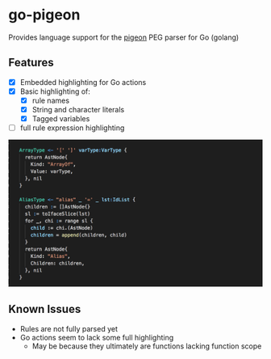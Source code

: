 # go-pigeon

Provides language support for the [pigeon](https://github.com/mna/pigeon) PEG parser for Go (golang)

## Features

- [x] Embedded highlighting for Go actions
- [x] Basic highlighting of:
  - [x] rule names
  - [x] String and character literals
  - [x] Tagged variables
- [ ] full rule expression highlighting

![screenshot](images/screenshot.png)

## Known Issues

- Rules are not fully parsed yet
- Go actions seem to lack some full highlighting
  - May be because they ultimately are functions lacking function scope

<!--
## Release Notes

Users appreciate release notes as you update your extension.

### 1.0.0

Initial release of ...

### 1.0.1

Fixed issue #.

### 1.1.0

Added features X, Y, and Z.

-----------------------------------------------------------------------------------------------------------

## Working with Markdown

**Note:** You can author your README using Visual Studio Code.  Here are some useful editor keyboard shortcuts:

* Split the editor (`Cmd+\` on macOS or `Ctrl+\` on Windows and Linux)
* Toggle preview (`Shift+CMD+V` on macOS or `Shift+Ctrl+V` on Windows and Linux)
* Press `Ctrl+Space` (Windows, Linux) or `Cmd+Space` (macOS) to see a list of Markdown snippets

### For more information

* [Visual Studio Code's Markdown Support](http://code.visualstudio.com/docs/languages/markdown)
* [Markdown Syntax Reference](https://help.github.com/articles/markdown-basics/)

**Enjoy!**

-->